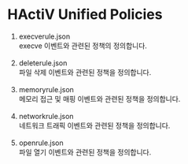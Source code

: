 # HActiV Unified Policies
1. execverule.json
   <br/>
   execve 이벤트와 관련된 정책의 정의합니다.
   <br/><br/>
2. deleterule.json
   <br/>
   파일 삭제 이벤트와 관련된 정책을 정의합니다.
   <br/><br/>
3. memoryrule.json
   <br/>
   메모리 접근 및 매핑 이벤트와 관련된 정책을 정의합니다.
   <br/><br/>
4. networkrule.json
   <br/>
   네트워크 트래픽 이벤트와 관련된 정책을 정의합니다.
   <br/><br/>
5. openrule.json
   <br/>
   파일 열기 이벤트와 관련된 정책을 정의합니다.
   <br/><br/>
